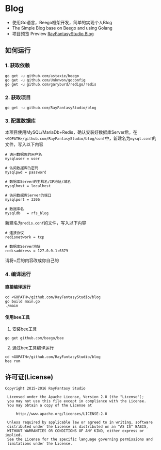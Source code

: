 # Blog
* 使用Go语言，Beego框架开发，简单的实现个人Blog
* The Simple Blog base on Beego and using Golang
* 项目预览 Preview [RayFantasyStudio Blog](http://blog.rayfantasy.com/)

## 如何运行
### 1. 获取依赖
```
go get -u github.com/astaxie/beego
go get -u github.com/Unknwon/goconfig
go get -u github.com/garyburd/redigo/redis
```

### 2. 获取项目
```
go get -u github.com/RayFantasyStudio/blog
```

### 3. 配置数据库
本项目使用MySQL/MariaDb+Redis，确认安装好数据库Server后，在`<GOPATH>/github.com/RayFantasyStudio/blog/conf`中，新建名为`mysql.conf`的文件，写入以下内容
```
# 访问数据库的用户名
mysqluser = user

# 访问数据库的密码
mysqlpwd = password

# 数据库Server的主机名/IP地址/域名
mysqlhost = localhost

# 访问数据库Server的端口
mysqlport = 3306

# 数据库名
mysqldb   = rfs_blog
```
新建名为`redis.conf`的文件，写入以下内容
```
# 连接协议
redisnetwork = tcp

# 数据库Server地址
redisaddress = 127.0.0.1:6379
```
请将=后的内容改成你自己的

### 4. 编译运行
#### 直接编译运行
```
cd <GOPATH>/github.com/RayFantasyStudio/blog
go build main.go
./main
```

#### 使用bee工具
1. 安装bee工具
```
go get github.com/beego/bee
```

2. 通过bee工具编译运行
```
cd <GOPATH>/github.com/RayFantasyStudio/blog
bee run
```

## 许可证(License)
```
Copyright 2015-2016 RayFantasy Studio

 Licensed under the Apache License, Version 2.0 (the "License");
 you may not use this file except in compliance with the License.
 You may obtain a copy of the License at

     http://www.apache.org/licenses/LICENSE-2.0

 Unless required by applicable law or agreed to in writing, software
 distributed under the License is distributed on an "AS IS" BASIS,
 WITHOUT WARRANTIES OR CONDITIONS OF ANY KIND, either express or implied.
 See the License for the specific language governing permissions and
 limitations under the License.
```
